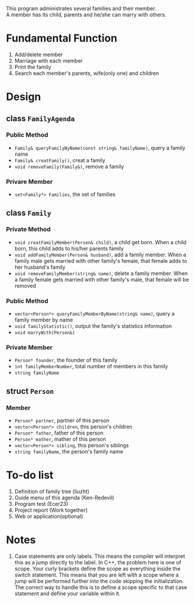 This program administrates several families and their member.  
A member has its child, parents and he/she can marry with others.

# Fundamental Function
1. Add/delete member
2. Marriage with each member
3. Print the family
4. Search each member's parents, wife(only one) and children

# Design
## class `FamilyAgenda`
### Public Method
- `Family& queryFamilyByName(const string& familyName)`, query a family name
- `Family& creatFamily()`, creat a family
- `void removeFamily(Family&)`, remove a family
### Privare Member
- `set<Family*> Families`, the set of families


## class `Family` 
### Private Method
- `void creatFamilyMember(Person& child)`, a child get born. When a child born, this child adds to his/her parents family
- `void addFamilyMember(Person& husband)`, add a family member. When a family male gets married with other family's female, that female adds to her husband's family
- `void removeFamilyMember(string& name)`, delete a family member. When a family female gets married with other family's male, that female will be removed
### Public Method
- `vector<Person*> queryFamilyMemberByName(string& name)`, query a family member by name
- `void familyStatistic()`, output the family's statistics information
- `void marryWith(Person&)`
### Private Member
- `Person* founder`, the founder of this family
- `int familyMemberNumber`, total number of members in this family
- `string familyName`

## struct `Person`
### Member
- `Person* partner`, partner of this person
- `vector<Person*> children`, this person's children
- `Person* father`, father of this person
- `Person* mather`, mather of this person
- `vector<Person*> sibling`, this person's siblings
- `string familyName`, the person's family name


# To-do list
1. Definition of family tree (liuzht)
2. Guide menu of this agenda (Ken-Redevil)
3. Program test (Ecer23)
4. Project report (Work together)
5. Web or application(optional)


# Notes
1. Case statements are only labels. This means the compiler will interpret this as a jump directly to the label. In C++, the problem here is one of scope. Your curly brackets define the scope as everything inside the switch statement. This means that you are left with a scope where a jump will be performed further into the code skipping the initialization. The correct way to handle this is to define a scope specific to that case statement and define your variable within it.